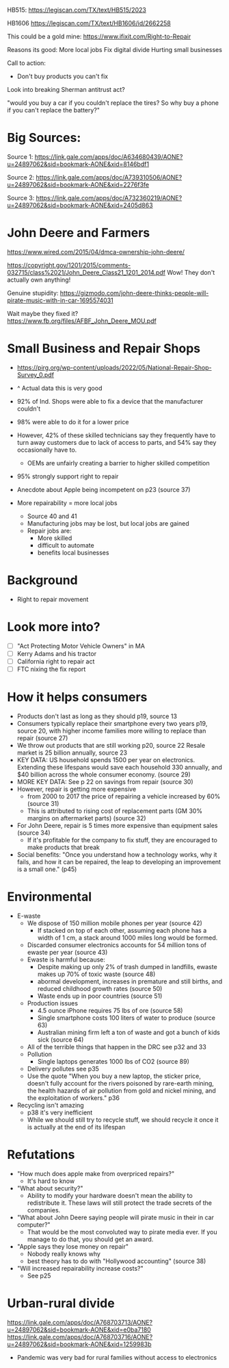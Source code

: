 HB515:
https://legiscan.com/TX/text/HB515/2023

HB1606
https://legiscan.com/TX/text/HB1606/id/2662258

This could be a gold mine:
https://www.ifixit.com/Right-to-Repair

Reasons its good:
More local jobs
Fix digital divide
Hurting small businesses

Call to action:

- Don't buy products you can't fix

Look into breaking Sherman antitrust act?

"would you buy a car if you couldn't replace the tires? So why buy a phone if you can't replace the battery?"

# Big Sources:

Source 1:
https://link.gale.com/apps/doc/A634680439/AONE?u=24897062&sid=bookmark-AONE&xid=8146bdf1

Source 2:
https://link.gale.com/apps/doc/A739310506/AONE?u=24897062&sid=bookmark-AONE&xid=2276f3fe

Source 3:
https://link.gale.com/apps/doc/A732360219/AONE?u=24897062&sid=bookmark-AONE&xid=2405d863

# John Deere and Farmers

https://www.wired.com/2015/04/dmca-ownership-john-deere/

https://copyright.gov/1201/2015/comments-032715/class%2021/John_Deere_Class21_1201_2014.pdf
Wow! They don't actually own anything!

Genuine stupidity:
https://gizmodo.com/john-deere-thinks-people-will-pirate-music-with-in-car-1695574031

Wait maybe they fixed it?
https://www.fb.org/files/AFBF_John_Deere_MOU.pdf

# Small Business and Repair Shops

- https://pirg.org/wp-content/uploads/2022/05/National-Repair-Shop-Survey_0.pdf
- ^ Actual data this is very good
- 92% of Ind. Shops were able to fix a device that the manufacturer couldn't
- 98% were able to do it for a lower price
- However, 42% of these skilled technicians say they frequently have to turn away customers due to lack of access to parts, and 54% say they occasionally have to.
  - OEMs are unfairly creating a barrier to higher skilled competition
- 95% strongly support right to repair
- Anecdote about Apple being incompetent on p23 (source 37)

- More repairability = more local jobs
  - Source 40 and 41
  - Manufacturing jobs may be lost, but local jobs are gained
  - Repair jobs are:
    - More skilled
    - difficult to automate
    - benefits local businesses

# Background

- Right to repair movement

# Look more into?

- [ ] "Act Protecting Motor Vehicle Owners" in MA
- [ ] Kerry Adams and his tractor
- [ ] California right to repair act
- [ ] FTC nixing the fix report

# How it helps consumers

- Products don't last as long as they should p19, source 13
- Consumers typically replace their smartphone every two years p19, source 20, with higher income families more willing to replace than repair (source 27)
- We throw out products that are still working p20, source 22 Resale market is 25 billion annually, source 23
- KEY DATA: US household spends 1500 per year on electronics. Extending these lifespans would save each household 330 annually, and $40 billion across the whole consumer economy. (source 29)
- MORE KEY DATA: See p 22 on savings from repair (source 30)
- However, repair is getting more expensive
  - from 2000 to 2017 the price of repairing a vehicle increased by 60% (source 31)
  - This is attributed to rising cost of replacement parts (GM 30% margins on aftermarket parts) (source 32)
- For John Deere, repair is 5 times more expensive than equipment sales (source 34)
  - If it's profitable for the company to fix stuff, they are encouraged to make products that break
- Social benefits: "Once you understand how a technology works, why it fails, and how it can be repaired, the leap to developing an improvement is a small one." (p45)

# Environmental

- E-waste
  - We dispose of 150 million mobile phones per year (source 42)
    - If stacked on top of each other, assuming each phone has a width of 1 cm, a stack around 1000 miles long would be formed.
  - Discarded consumer electronics accounts for 54 million tons of ewaste per year (source 43)
  - Ewaste is harmful because:
    - Despite making up only 2% of trash dumped in landfills, ewaste makes up 70% of toxic waste (source 48)
    - abormal development, increases in premature and still births, and reduced childhood growth rates (source 50)
    - Waste ends up in poor countries (source 51)
  - Production issues
    - 4.5 ounce iPhone requires 75 lbs of ore (source 58)
    - Single smartphone costs 100 liters of water to produce (source 63)
    - Australian mining firm left a ton of waste and got a bunch of kids sick (source 64)
  - All of the terrible things that happen in the DRC see p32 and 33
  - Pollution
    - Single laptops generates 1000 lbs of CO2 (source 89)
  - Delivery pollutes see p35
  - Use the quote "When you buy a new laptop, the sticker price, doesn't fully account for the rivers poisoned by rare-earth mining, the health hazards of air pollution from gold and nickel mining, and the exploitation of workers." p36
- Recycling isn't amazing
  - p38 it's very inefficient
  - While we should still try to recycle stuff, we should recycle it once it is actually at the end of its lifespan

# Refutations

- "How much does apple make from overpriced repairs?"
  - It's hard to know
- "What about security?"
  - Ability to modify your hardware doesn't mean the ability to redistribute it. These laws will still protect the trade secrets of the companies.
- "What about John Deere saying people will pirate music in their in car computer?"
  - That would be the most convoluted way to pirate media ever. If you manage to do that, you should get an award.
- "Apple says they lose money on repair"
  - Nobody really knows why
  - best theory has to do with "Hollywood accounting" (source 38)
- "Will increased repairability increase costs?"
  - See p25

# Urban-rural divide

https://link.gale.com/apps/doc/A768703713/AONE?u=24897062&sid=bookmark-AONE&xid=e0ba7180
https://link.gale.com/apps/doc/A768703716/AONE?u=24897062&sid=bookmark-AONE&xid=1259983b

- Pandemic was very bad for rural families without access to electronics
